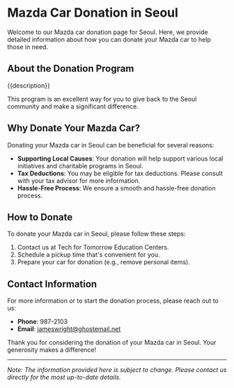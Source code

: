 #     Mazda Car Donation in     Seoul

Welcome to our     Mazda car donation page for     Seoul. Here, we provide detailed information about how you can donate your     Mazda car to help those in need.

## About the Donation Program

{{description}}

This program is an excellent way for you to give back to the     Seoul community and make a significant difference.

## Why Donate Your     Mazda Car?

Donating your     Mazda car in     Seoul can be beneficial for several reasons:

- **Supporting Local Causes**: Your donation will help support various local initiatives and charitable programs in     Seoul.
- **Tax Deductions**: You may be eligible for tax deductions. Please consult with your tax advisor for more information.
- **Hassle-Free Process**: We ensure a smooth and hassle-free donation process.

## How to Donate

To donate your     Mazda car in     Seoul, please follow these steps:

1. Contact us at     Tech for Tomorrow Education Centers.
2. Schedule a pickup time that's convenient for you.
3. Prepare your car for donation (e.g., remove personal items).

## Contact Information

For more information or to start the donation process, please reach out to us:

- **Phone**: 987-2103
- **Email**:     jameswright@ghostemail.net

Thank you for considering the donation of your     Mazda car in     Seoul. Your generosity makes a difference!

---

*Note: The information provided here is subject to change. Please contact us directly for the most up-to-date details.*
